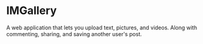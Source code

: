 # IMGallery
A web application that lets you upload text, pictures, and videos. Along with commenting, sharing, and saving another user's post.
